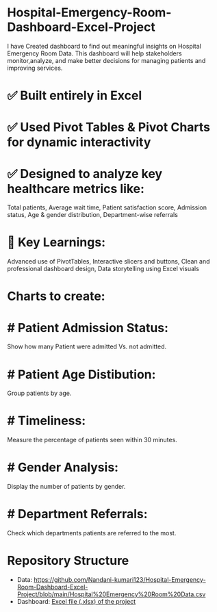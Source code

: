 # Hospital-Emergency-Room-Dashboard-Excel-Project
I have Created dashboard to find out meaningful insights on Hospital Emergency Room Data. This dashboard will help stakeholders monitor,analyze, and make better decisions for managing patients and improving services.

# ✅ Built entirely in Excel
# ✅ Used Pivot Tables & Pivot Charts for dynamic interactivity
# ✅ Designed to analyze key healthcare metrics like:
Total patients,
Average wait time,
Patient satisfaction score,
Admission status,
Age & gender distribution,
Department-wise referrals

# 🧠 Key Learnings:
Advanced use of PivotTables,
Interactive slicers and buttons,
Clean and professional dashboard design,
Data storytelling using Excel visuals


# Charts to create:
# # Patient Admission Status:
Show how many Patient were admitted Vs. not admitted.
# # Patient Age Distibution:
Group patients by age.
# # Timeliness:
Measure the percentage of patients seen within 30 minutes.
# # Gender Analysis:
Display the number of patients by gender.
# # Department Referrals: 
Check which departments patients are referred to the most.

# Repository Structure
* Data: https://github.com/Nandani-kumari123/Hospital-Emergency-Room-Dashboard-Excel-Project/blob/main/Hospital%20Emergency%20Room%20Data.csv <br />
* Dashboard: [Excel file (.xlsx) of the project ](https://github.com/Nandani-kumari123/Hospital-Emergency-Room-Dashboard-Excel-Project/blob/main/Excel%20Project%20with%20Interactive%20Dashboard.xlsx) <br />

